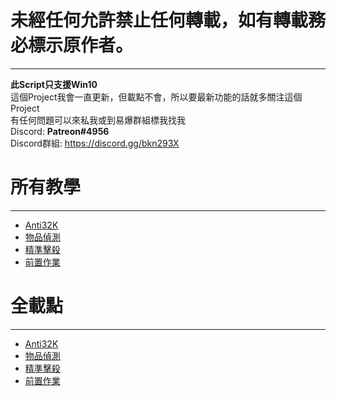 # 未經任何允許禁止任何轉載，如有轉載務必標示原作者。
***
**此Script只支援Win10**  <br />
這個Project我會一直更新，但載點不會，所以要最新功能的話就多關注這個Project <br />
有任何問題可以來私我或到易爆群組標我找我 <br />
Discord: **Patreon#4956** <br />
Discord群組: https://discord.gg/bkn293X <br />

# 所有教學
***
* [Anti32K](https://youtu.be/mqV1nwAlfHY)
* [物品偵測](https://youtu.be/5kSUHpDZj2s)
* [精準擊殺](https://youtu.be/QrQrtezvaGU)
* [前置作業](https://youtu.be/zTs7hSTXCHA)

# 全載點
***
* [Anti32K](https://www.mediafire.com/file/0dsbvox2lw9n0vo/anti32k.mcpack/file)
* [物品偵測](https://www.mediafire.com/file/a7jqcol2tv824cc/SpawnItem.mcpack/file)
* [精準擊殺](https://www.mediafire.com/file/fqur8yp9omm76kc/KD.mcpack/file)
* [前置作業](https://www.mediafire.com/file/4q3593akakt30rs/Addon.mcpack/file)
